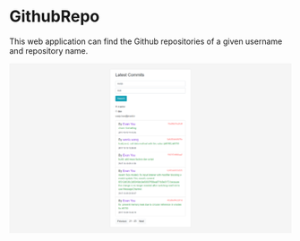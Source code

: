 # GithubRepo
This web application can find the Github repositories of a given username and repository name. 

![Github Repo Demo](/dist/github-repo-demo.png)
